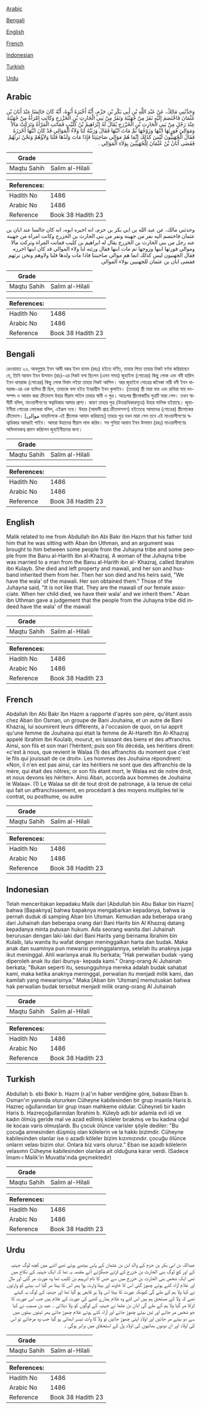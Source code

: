 [Arabic](#arabic)

[Bengali](#bengali)

[English](#english)

[French](#french)

[Indonesian](#indonesian)

[Turkish](#turkish)

[Urdu](#urdu)

## Arabic


<div dir="rtl" lang="ar" style={{fontSize:'larger',backgroundColor:'#f8f9fa',padding:20}}>
وَحَدَّثَنِي مَالِكٌ، عَنْ عَبْدِ اللَّهِ بْنِ أَبِي بَكْرِ بْنِ حَزْمٍ، أَنَّهُ أَخْبَرَهُ أَبُوهُ، أَنَّهُ كَانَ جَالِسًا عِنْدَ أَبَانَ بْنِ عُثْمَانَ فَاخْتَصَمَ إِلَيْهِ نَفَرٌ مِنْ جُهَيْنَةَ وَنَفَرٌ مِنْ بَنِي الْحَارِثِ بْنِ الْخَزْرَجِ وَكَانَتِ امْرَأَةٌ مِنْ جُهَيْنَةَ عِنْدَ رَجُلٍ مِنْ بَنِي الْحَارِثِ بْنِ الْخَزْرَجِ يُقَالُ لَهُ إِبْرَاهِيمُ بْنُ كُلَيْبٍ فَمَاتَتِ الْمَرْأَةُ وَتَرَكَتْ مَالاً وَمَوَالِيَ فَوَرِثَهَا ابْنُهَا وَزَوْجُهَا ثُمَّ مَاتَ ابْنُهَا فَقَالَ وَرَثَتُهُ لَنَا وَلاَءُ الْمَوَالِي قَدْ كَانَ ابْنُهَا أَحْرَزَهُ فَقَالَ الْجُهَنِيُّونَ لَيْسَ كَذَلِكَ إِنَّمَا هُمْ مَوَالِي صَاحِبَتِنَا فَإِذَا مَاتَ وَلَدُهَا فَلَنَا وَلاَؤُهُمْ وَنَحْنُ نَرِثُهُمْ فَقَضَى أَبَانُ بْنُ عُثْمَانَ لِلْجُهَنِيِّينَ بِوَلاَءِ الْمَوَالِي ‏.‏
</div>
<div style={{backgroundColor:'#f8f9fa',padding:20, marginBottom: 10}}><table> <thead> <tr> <th>Grade</th> <th></th> </tr> </thead> <tbody> <tr><td>Maqtu Sahih</td><td>Salim al-Hilali</td></tr></tbody></table><table> <thead> <tr> <th>References:</th> <th></th> </tr> </thead> <tbody><tr><td>Hadith No</td><td>1486</td></tr><tr><td>Arabic No</td><td>1486</td></tr><tr><td>Reference</td><td>Book 38 Hadith 23</td></tr></tbody></table></div>


<div dir="rtl" lang="ar" style={{fontSize:'larger',backgroundColor:'#f8f9fa',padding:20}}>
وحدثني مالك، عن عبد الله بن ابي بكر بن حزم، انه اخبره ابوه، انه كان جالسا عند ابان بن عثمان فاختصم اليه نفر من جهينة ونفر من بني الحارث بن الخزرج وكانت امراة من جهينة عند رجل من بني الحارث بن الخزرج يقال له ابراهيم بن كليب فماتت المراة وتركت مالا وموالي فورثها ابنها وزوجها ثم مات ابنها فقال ورثته لنا ولاء الموالي قد كان ابنها احرزه فقال الجهنيون ليس كذلك انما هم موالي صاحبتنا فاذا مات ولدها فلنا ولاوهم ونحن نرثهم فقضى ابان بن عثمان للجهنيين بولاء الموالي
</div>
<div style={{backgroundColor:'#f8f9fa',padding:20, marginBottom: 10}}><table> <thead> <tr> <th>Grade</th> <th></th> </tr> </thead> <tbody> <tr><td>Maqtu Sahih</td><td>Salim al-Hilali</td></tr></tbody></table><table> <thead> <tr> <th>References:</th> <th></th> </tr> </thead> <tbody><tr><td>Hadith No</td><td>1486</td></tr><tr><td>Arabic No</td><td>1486</td></tr><tr><td>Reference</td><td>Book 38 Hadith 23</td></tr></tbody></table></div>

## Bengali


<div dir="ltr" lang="bn" style={{fontSize:'larger',backgroundColor:'#f8f9fa',padding:20}}>
রেওয়ায়ত ২৩. আবদুল্লাহ ইবন আবী বকর ইবন হাযম (রহঃ) হইতে বর্ণিত, তাহার পিতা তাহার নিকট বর্ণনা করিয়াছেন যে, তিনি আবান ইবন উসমান (রাঃ)-এর নিকট বসা ছিলেন (এমন সময়) জুহাইনা (গোত্রের) কিছু লোক এবং বনী হারিস ইবন খাযরাজ (গোত্রের) কিছু লোক বিবাদ লইয়া তাহার নিকট আসিল। আর জুহাইনা গোত্রের জনৈকা নারী বনী ইবন খাযরাজ-এর এক ব্যক্তির স্ত্রী ছিল, তাহাকে বলা হইত ইবরাহীম ইবন কুলাইব। (তাহার) স্ত্রী মারা যায় এবং রাখিয়া যায় ধন-সম্পদ ও আযাদ করা ক্রীতদাস উহার মীরাস পাইল তাহার স্বামী ও পুত্র। অতঃপর স্ত্রীলোকটির পুত্রটি মারা গেল। তখন স্বামীটি বলিল, মাওয়ালীগণের স্বত্বাধিকার আমার প্রাপ্য। কারণ তাহার পুত্র (উত্তরাধিকারসূত্রে) উহার মালিক হইয়াছে। জুহাইনীয়া গোত্রের লোকেরা বলিল, এইরূপ নহে। উহার (আযাদী প্রাপ্ত ক্রীতদাসগণ) হইতেছে আমাদের (গোত্রের) স্ত্রীলোকের ক্রীতদাস। [موالى যাহাদিগকে এই স্ত্রীলোক আযাদ করিয়াছে] তাহার পুত্র যখন মারা গেল তবে এই মাওয়ালীগণের স্বত্বাধিকার আমরাই পাইব। আমরা উহাদের মীরাস লাভ করিব। সব শুনিয়া আবান ইবন উসমান (রহঃ) মাওয়ালীগণের অভিভাবকত্ব প্রদান করিলেন জুহাইনীয়দের জন্য।
</div>
<div style={{backgroundColor:'#f8f9fa',padding:20, marginBottom: 10}}><table> <thead> <tr> <th>Grade</th> <th></th> </tr> </thead> <tbody> <tr><td>Maqtu Sahih</td><td>Salim al-Hilali</td></tr></tbody></table><table> <thead> <tr> <th>References:</th> <th></th> </tr> </thead> <tbody><tr><td>Hadith No</td><td>1486</td></tr><tr><td>Arabic No</td><td>1486</td></tr><tr><td>Reference</td><td>Book 38 Hadith 23</td></tr></tbody></table></div>

## English


<div dir="ltr" lang="en" style={{fontSize:'larger',backgroundColor:'#f8f9fa',padding:20}}>
Malik related to me from Abdullah ibn Abi Bakr ibn Hazm that his father told him that he was sitting with Aban ibn Uthman, and an argument was brought to him between some people from the Juhayna tribe and some people from the Banu al-Harith ibn al-Khazraj. A woman of the Juhayna tribe was married to a man from the Banu al-Harith ibn al- Khazraj, called Ibrahim ibn Kulayb. She died and left property and mawali, and her son and husband inherited them from her. Then her son died and his heirs said, "We have the wala' of the mawali. Her son obtained them." Those of the Juhayna said, "It is not like that. They are the mawali of our female associate. When her child died, we have their wala' and we inherit them." Aban ibn Uthman gave a judgement that the people from the Juhayna tribe did indeed have the wala' of the mawali
</div>
<div style={{backgroundColor:'#f8f9fa',padding:20, marginBottom: 10}}><table> <thead> <tr> <th>Grade</th> <th></th> </tr> </thead> <tbody> <tr><td>Maqtu Sahih</td><td>Salim al-Hilali</td></tr></tbody></table><table> <thead> <tr> <th>References:</th> <th></th> </tr> </thead> <tbody><tr><td>Hadith No</td><td>1486</td></tr><tr><td>Arabic No</td><td>1486</td></tr><tr><td>Reference</td><td>Book 38 Hadith 23</td></tr></tbody></table></div>

## French


<div dir="ltr" lang="fr" style={{fontSize:'larger',backgroundColor:'#f8f9fa',padding:20}}>
Abdallah Ibn Abi Bakr Ibn Hazm a rapporté d'après son père, qu'étant assis chez Aban Ibn Osman, un groupe de Bani Jouhaina, et un autre de Bani Khazraj, lui soumirent leurs différents, à l'occasion de quoi, on lui apprit qu'une femme de Jouhaina qui était la femme de Al-Hareth Ibn Al-Khazraj appelé Ibrahim Ibn Koulaib, mourut, en laissant des biens et des affranchis. Ainsi, son fils et son mari l'héritent; puis son fils décéda, ses héritiers dirent: «c'est à nous, que revient le Walaa (1) des affranchis du moment que c'est le fils qui jouissait de ce droit». Les hommes des Jouhaina répondirent: «Non, il n'en est pas ainsi, car les héritiers ne sont que des affranchis de la mère, qui était des nôtres; or son fils étant mort, le Walaa est de notre droit, et nous devons les hériter». Ainsi Aban, accorda aux hommes de Jouhaina le Walaa». (1) Le Walaa se dit de tout droit de patronage, à la tenue de celui qui fait un affranchissement, en procédant à des moyens multiples tel le contrat, ou posthume, ou autre
</div>
<div style={{backgroundColor:'#f8f9fa',padding:20, marginBottom: 10}}><table> <thead> <tr> <th>Grade</th> <th></th> </tr> </thead> <tbody> <tr><td>Maqtu Sahih</td><td>Salim al-Hilali</td></tr></tbody></table><table> <thead> <tr> <th>References:</th> <th></th> </tr> </thead> <tbody><tr><td>Hadith No</td><td>1486</td></tr><tr><td>Arabic No</td><td>1486</td></tr><tr><td>Reference</td><td>Book 38 Hadith 23</td></tr></tbody></table></div>

## Indonesian


<div dir="ltr" lang="id" style={{fontSize:'larger',backgroundColor:'#f8f9fa',padding:20}}>
Telah menceritakan kepadaku Malik dari [Abdullah bin Abu Bakar bin Hazm] bahwa [Bapaknya] bahwa bapaknya mengabarkan kepadanya, bahwa ia pernah duduk di samping Aban bin Utsman. Kemudian ada beberapa orang dari Juhainah dan beberapa orang dari Bani Harits bin Al Khazraj datang kepadanya minta putusan hukum. Ada seorang wanita dari Juhainah berurusan dengan laki-laki dari Bani Harits yang bernama Ibrahim bin Kulaib, lalu wanita itu wafat dengan meninggalkan harta dan budak. Maka anak dan suaminya pun mewarisi peninggalannya, setelah itu anaknya juga ikut meninggal. Ahli warisnya anak itu berkata; "Hak perwalian budak -yang diperoleh anak itu dari ibunya- kepada kami." Orang-orang Al Juhainah berkata; "Bukan seperti itu, sesungguhnya mereka adalah budak sahabat kami, maka ketika anaknya meninggal, perwalian itu menjadi milik kami, dan kamilah yang mewarisinya." Maka [Aban bin 'Utsman] memutuskan bahwa hak perwalian budak tersebut menjadi milik orang-orang Al Juhainah
</div>
<div style={{backgroundColor:'#f8f9fa',padding:20, marginBottom: 10}}><table> <thead> <tr> <th>Grade</th> <th></th> </tr> </thead> <tbody> <tr><td>Maqtu Sahih</td><td>Salim al-Hilali</td></tr></tbody></table><table> <thead> <tr> <th>References:</th> <th></th> </tr> </thead> <tbody><tr><td>Hadith No</td><td>1486</td></tr><tr><td>Arabic No</td><td>1486</td></tr><tr><td>Reference</td><td>Book 38 Hadith 23</td></tr></tbody></table></div>

## Turkish


<div dir="ltr" lang="tr" style={{fontSize:'larger',backgroundColor:'#f8f9fa',padding:20}}>
Abdullah b. ebi Bekir b. Hazm (r.a)'ın haber verdiğine göre, babası Eban b. Osman'ın yanında otururken Cüheyne kabilesinden bir grup insanla Haris b. Hazreç oğullarından bir grup insan mahkeme oldular. Cüheyneli bir kadın Haris b. Hazreçoğullarından İbrahim b. Küleyb adlı bir adamla evli idi ve kadın ölmüş geride mal ve azad edilmiş köleler bırakmış ve bu kadına oğul ile kocası varis olmuşlardı. Bu çocuk ölünce varisler şöyle dediler: "Bu çocuğa annesinden düşmüş olan kölelerin ve la hakkı bizimdir. Cüheyne kabilesinden olanlar ise o azadlı köleler bizim kızımızındır. çocuğu ölünce onların velası bizim olur. Onlara biz varis oluruz." Eban ise azadlı kölelerin velasımn Cüheyne kabilesinden olanlara ait olduğuna karar verdi. (Sadece İmam-ı Malik'in Muvatla'ında geçmektedir)
</div>
<div style={{backgroundColor:'#f8f9fa',padding:20, marginBottom: 10}}><table> <thead> <tr> <th>Grade</th> <th></th> </tr> </thead> <tbody> <tr><td>Maqtu Sahih</td><td>Salim al-Hilali</td></tr></tbody></table><table> <thead> <tr> <th>References:</th> <th></th> </tr> </thead> <tbody><tr><td>Hadith No</td><td>1486</td></tr><tr><td>Arabic No</td><td>1486</td></tr><tr><td>Reference</td><td>Book 38 Hadith 23</td></tr></tbody></table></div>

## Urdu


<div dir="rtl" lang="ur" style={{fontSize:'larger',backgroundColor:'#f8f9fa',padding:20}}>
عبداللہ بن ابی بکر بن حزم کے والد ابن بن عثمان کے پاس بیٹھے ہوئے تھے اتنے میں کچھ لوگ جہنیہ کے اور کچ لوگ بنی الحارث بن خزرج کے لڑتے جھگڑتے آئے مقدمہ یہ تھا کہ ایک جہنیہ کے نکاح میں تھی ایک شخص بنی الحارث بن خزرج میں سے جس کا نام ابرہیم بن کلیب تھا وہ عورت مر گئی اور مال اور غلام آزاد کئے ہوئے چھوڑ گئی اس کا خاوند اور بیٹا وارث ہوا پھر اس کا بیٹا مر گیا اب بیٹے کو وارثوں نے کہا ولا ہم کے ملے گی کیونکہ عورت کا بیٹا اس ولا پر قابض ہو گیا تھا اور جہنیہ کے لوگ یہ کہتے تھے کہ ولا کے مستحق ہم ہیں اس لئے وہ غلام ہمارے کنبے کی عورت کے غلام ہیں جب اس عورت کا لڑکا مر گیا ولا ہم کے ملے گی ابان بن عثما نے جہنیہ کے لوگوں کو ولا دیلائی ۔ عید بن مسیب نے کہا جو شخص مر جائے اور تین بیٹے چھوڑ جائے اور آزاد کئے ہوئے غلام چھوڑ جائے پھر تینوں بیٹوں میں سے دو بیٹے مر جائیں اور اولاد اپنی چھوڑ جائیں تو ولا کا واث تیسر ابھائی ہو گیا جب وہ مرجائے تو اس کی اولاد اور ان دونوں بھائیوں کی اولاد ول کے استحقاق میں برابر ہوگی ۔
</div>
<div style={{backgroundColor:'#f8f9fa',padding:20, marginBottom: 10}}><table> <thead> <tr> <th>Grade</th> <th></th> </tr> </thead> <tbody> <tr><td>Maqtu Sahih</td><td>Salim al-Hilali</td></tr></tbody></table><table> <thead> <tr> <th>References:</th> <th></th> </tr> </thead> <tbody><tr><td>Hadith No</td><td>1486</td></tr><tr><td>Arabic No</td><td>1486</td></tr><tr><td>Reference</td><td>Book 38 Hadith 23</td></tr></tbody></table></div>